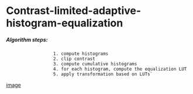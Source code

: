 # Contrast-limited-adaptive-histogram-equalization

#####   Algorithm steps:
                      1. compute histograms
                      2. clip contrast
                      3. compute cumulative histograms
                      4. for each histogram, compute the equalization LUT
                      5. apply transformation based on LUTs`
[image](https://raw.githubusercontent.com/gocansergiu/Contrast-limited-adaptive-histogram-equalization/master/example.PNG)
